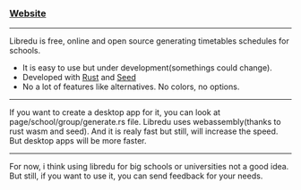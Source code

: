 ### [Website](https://libredu.org)
---
Libredu is free, online and open source generating timetables schedules for schools.
- It is easy to use but under development(somethings could change).
- Developed with [Rust](https://rust-lang.org) and [Seed](https://seed-rs.org)
- No a lot of features like alternatives. No colors, no options.


---
If you want to create a desktop app for it, you can look at page/school/group/generate.rs file. 
Libredu uses webassembly(thanks to rust wasm and seed). And it is realy fast but still, will increase the speed. But desktop apps will be more faster.

---
For now, i think using libredu for big schools or universities not a good idea. But still, if you want to use it, you can send feedback for your needs.

